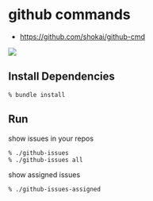 github commands
===============

* https://github.com/shokai/github-cmd

<img src="http://shokai.org/archive/file/fe69c30b06e2080664d10c0a6665c4f2.png">


Install Dependencies
--------------------

    % bundle install


Run
---

show issues in your repos

    % ./github-issues
    % ./github-issues all


show assigned issues

    % ./github-issues-assigned
